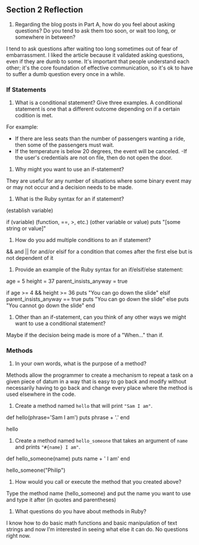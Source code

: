 ## Section 2 Reflection

1. Regarding the blog posts in Part A, how do you feel about asking questions? Do you tend to ask them too soon, or wait too long, or somewhere in between?

I tend to ask questions after waiting too long sometimes out of fear of embarrassment. I liked the article
because it validated asking questions, even if they are dumb to some. It's important that people understand
each other; it's the core foundation of effective communication, so it's ok to have to suffer a dumb question every once in a while.

### If Statements

1. What is a conditional statement? Give three examples.
A conditional statement is one that a different outcome depending on if a certain codition is met.

For example:
  - If there are less seats than the number of passengers wanting a ride, then some of the passengers must wait.
  - If the temperature is below 20 degrees, the event will be canceled.
  -If the user's credentials are not on file, then do not open the door.

1. Why might you want to use an if-statement?

  They are useful for any number of situations where some binary event may or may not occur
  and a decision needs to be made.

1. What is the Ruby syntax for an if statement?

(establish variable)

  if (variable) (function, ==, >, etc.) (other variable or value)
    puts "[some string or value]"

1. How do you add multiple conditions to an if statement?

&& and || for and/or
elsif for a condition that comes after the first else but is not dependent of it

1. Provide an example of the Ruby syntax for an if/elsif/else statement:

age = 5
height = 37
parent_insists_anyway = true

if age >= 4 && height >= 36
  puts "You can go down the slide"
elsif parent_insists_anyway == true
  puts "You can go down the slide"
else
  puts "You cannot go down the slide"
end

1. Other than an if-statement, can you think of any other ways we might want to use a conditional statement?

Maybe if the decision being made is more of a "When..." than if.


### Methods

1. In your own words, what is the purpose of a method?

Methods allow the programmer to create a mechanism to repeat a task on a given piece of datum in a way that is easy to go back and modify without necessarily having to go back and change every place where the method is used elsewhere in the code.

1. Create a method named `hello` that will print `"Sam I am"`.

def hello(phrase='Sam I am')
  puts phrase + '.'
end

hello

1. Create a method named `hello_someone` that takes an argument of `name` and prints `"#{name} I am"`.

def hello_someone(name)
  puts name + ' I am'
end

hello_someone("Philip")

1. How would you call or execute the method that you created above?

Type the method name (hello_someone) and put the name you want to use and type it after (in quotes and parentheses)

1. What questions do you have about methods in Ruby?

I know how to do basic math functions and basic manipulation of text strings and now I'm interested in seeing what else it can do. No questions right now.
